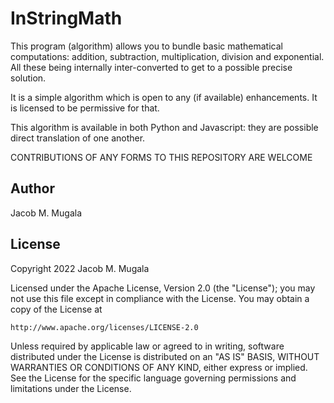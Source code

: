 # InStringMath
This program  (algorithm) allows you to bundle basic mathematical computations: addition, subtraction, multiplication, division and exponential. All these being internally inter-converted to get to a possible precise solution.

It is a simple algorithm which is open to any  (if available) enhancements. It is licensed to be permissive for that.

This algorithm is available in both Python and Javascript: they are possible direct translation of one another.

CONTRIBUTIONS OF ANY FORMS TO THIS REPOSITORY ARE WELCOME

## Author
Jacob M. Mugala

## License
Copyright 2022 Jacob M. Mugala

Licensed under the Apache License, Version 2.0 (the "License");
you may not use this file except in compliance with the License.
You may obtain a copy of the License at

    http://www.apache.org/licenses/LICENSE-2.0

Unless required by applicable law or agreed to in writing, software
distributed under the License is distributed on an "AS IS" BASIS,
WITHOUT WARRANTIES OR CONDITIONS OF ANY KIND, either express or implied.
See the License for the specific language governing permissions and
limitations under the License.
